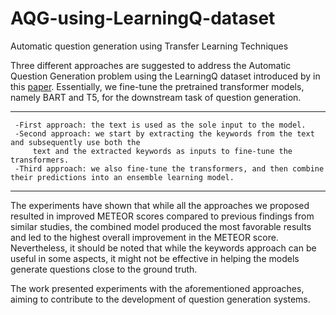 # AQG-using-LearningQ-dataset
Automatic question generation using Transfer Learning Techniques



Three different approaches are suggested to address the Automatic Question Generation problem using the LearningQ dataset introduced by in this [paper](https://ojs.aaai.org/index.php/ICWSM/article/view/14987/14837).
Essentially, we fine-tune the pretrained transformer models, namely BART and T5, for the downstream task of question generation.

********
     -First approach: the text is used as the sole input to the model.
     -Second approach: we start by extracting the keywords from the text and subsequently use both the
         text and the extracted keywords as inputs to fine-tune the transformers. 
     -Third approach: we also fine-tune the transformers, and then combine their predictions into an ensemble learning model. 
********

The experiments have shown that while all the approaches we proposed resulted in improved METEOR scores compared to previous findings from similar
studies, the combined model produced the most favorable results and led to the highest overall improvement in the METEOR score. Nevertheless, it should 
be noted that while the keywords approach can be useful in some aspects, it might not be effective in helping the models generate
questions close to the ground truth. 

The work presented experiments with the aforementioned approaches, aiming to contribute to the development of question generation systems.
